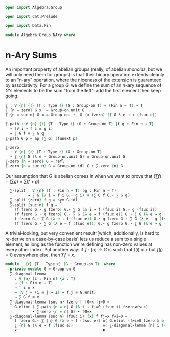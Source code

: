 ```agda
open import Algebra.Group

open import Cat.Prelude

open import Data.Fin

module Algebra.Group.NAry where
```

# n-Ary Sums

An important property of abelian groups (really, of abelian _monoids_,
but we will only need them for groups) is that their binary operation
extends cleanly to an "n-ary" operation, where the niceness of the
extension is guaranteed by associativity. For a group $G$, we define the
sum of an $n$-ary sequence of $G$'s elements to be the sum "from the
left": add the first element then keep going.

```agda
∑ : ∀ {n} {ℓ} {T : Type ℓ} (G : Group-on T) → (Fin n → T) → T
∑ {n = zero} G x  = Group-on.unit G
∑ {n = suc n} G x = Group-on._⋆_ G (x fzero) (∑ G λ e → x (fsuc e))

∑-path : ∀ {n} {ℓ} {T : Type ℓ} (G : Group-on T) {f g : Fin n → T}
  → (∀ i → f i ≡ g i)
  → ∑ G f ≡ ∑ G g
∑-path G p = ap (∑ G) (funext p)

∑-zero
  : ∀ {n} {ℓ} {T : Type ℓ} (G : Group-on T)
  → ∑ {n} G (λ e → Group-on.unit G) ≡ Group-on.unit G
∑-zero {n = zero} G = refl
∑-zero {n = suc n} G = Group-on.idl G ∙ ∑-zero {n} G
```

<!--
```agda
module _ {ℓ} {T : Type ℓ} (G : Group-on T) (ab : is-abelian-group G) where
  private module G = Group-on G
```
-->

Our assumption that $G$ is abelian comes in when we want to prove that
$(\sum f) + (\sum g) = \sum (f + g)$:

```agda
  ∑-split : ∀ {n} (f : Fin n → T) (g : Fin n → T)
          → ∑ G (λ i → f i G.⋆ g i) ≡ (∑ G f G.⋆ ∑ G g)
  ∑-split {zero} f g = sym G.idl
  ∑-split {suc n} f g =
    (f fzero G.⋆ g fzero) G.⋆ ∑ G (λ i → f (fsuc i) G.⋆ g (fsuc i))             ≡⟨ ap₂ G._⋆_ refl (∑-split (λ e → f (fsuc e)) (λ e → g (fsuc e))) ⟩
    (f fzero G.⋆ g fzero) G.⋆ ∑ G (λ e → f (fsuc e)) G.⋆ ∑ G (λ e → g (fsuc e)) ≡⟨ G.pullr (G.extendl (ab _ _)) ⟩
    f fzero G.⋆ ∑ G (λ e → f (fsuc e)) G.⋆ g fzero G.⋆ ∑ G (λ e → g (fsuc e))   ≡⟨ G.associative ⟩
    (f fzero G.⋆ ∑ G (λ e → f (fsuc e))) G.⋆ g fzero G.⋆ ∑ G (λ e → g (fsuc e)) ∎
```

A trivial-looking, but very convenient result^[which, additionally, is
hard to re-derive on a case-by-case basis] lets us reduce a sum to a
single element, as long as the function we're defining has non-zero
values at every other index. Put another way: if $f : [n] \to G$ is such
that $f(i) = x$ but $f(j) = 0$ everywhere else, then $\sum f = x$.

```agda
module _ {ℓ} {T : Type ℓ} (G : Group-on T)  where
  private module G = Group-on G
  ∑-diagonal-lemma
    : ∀ {n} (i : Fin n) {x : T}
    → (f : Fin n → T)
    → f i ≡ x
    → (∀ j → (i ≡ j → ⊥) → f j ≡ G.unit)
    → ∑ G f ≡ x
  ∑-diagonal-lemma {suc n} fzero f f0=x fj=0 =
    G.elimr ( ∑-path {n = n} G (λ i → fj=0 (fsuc i) fzero≠fsuc)
            ∙ ∑-zero {n = n} G) ∙ f0=x
  ∑-diagonal-lemma {suc n} (fsuc i) {x} f fj=x f≠i=0 =
    f fzero G.⋆ ∑ {n} G (λ e → f (fsuc e)) ≡⟨ G.eliml (f≠i=0 fzero λ e → fzero≠fsuc (sym e)) ⟩
    ∑ {n} G (λ e → f (fsuc e))             ≡⟨ ∑-diagonal-lemma {n} i (λ e → f (fsuc e)) fj=x (λ j i≠j → f≠i=0 (fsuc j) (λ e → i≠j (fsuc-inj e))) ⟩
    x                                      ∎
```
